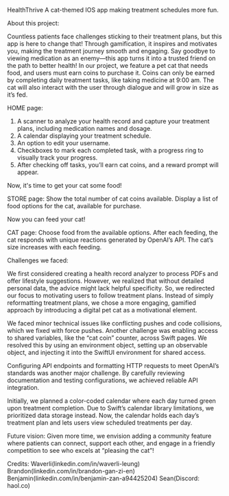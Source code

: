 HealthThrive
A cat-themed IOS app making treatment schedules more fun.

About this project:

Countless patients face challenges sticking to their treatment plans, but this app is here to change that! Through gamification, it inspires and motivates you, making the treatment journey smooth and engaging. Say goodbye to viewing medication as an enemy—this app turns it into a trusted friend on the path to better health!
In our project, we feature a pet cat that needs food, and users must earn coins to purchase it. Coins can only be earned by completing daily treatment tasks, like taking medicine at 9:00 am. The cat will also interact with the user through dialogue and will grow in size as it’s fed.

HOME page: 
1. A scanner to analyze your health record and capture your treatment plans, including medication names and dosage.
2. A calendar displaying your treatment schedule.
3. An option to edit your username.
4. Checkboxes to mark each completed task, with a progress ring to visually track your progress.
5. After checking off tasks, you’ll earn cat coins, and a reward prompt will appear.

Now, it's time to get your cat some food!

STORE page:
Show the total number of cat coins available.
Display a list of food options for the cat, available for purchase.

Now you can feed your cat!

CAT page:
Choose food from the available options.
After each feeding, the cat responds with unique reactions generated by OpenAI’s API.
The cat’s size increases with each feeding.
   
Challenges we faced:

We first considered creating a health record analyzer to process PDFs and offer lifestyle suggestions. However, we realized that without detailed personal data, the advice might lack helpful specificity. So, we redirected our focus to motivating users to follow treatment plans. Instead of simply reformatting treatment plans, we chose a more engaging, gamified approach by introducing a digital pet cat as a motivational element.

We faced minor technical issues like conflicting pushes and code collisions, which we fixed with force pushes. Another challenge was enabling access to shared variables, like the “cat coin” counter, across Swift pages. We resolved this by using an environment object, setting up an observable object, and injecting it into the SwiftUI environment for shared access. 

Configuring API endpoints and formatting HTTP requests to meet OpenAI’s standards was another major challenge. By carefully reviewing documentation and testing configurations, we achieved reliable API integration. 

Initially, we planned a color-coded calendar where each day turned green upon treatment completion. Due to Swift’s calendar library limitations, we prioritized data storage instead. Now, the calendar holds each day’s treatment plan and lets users view scheduled treatments per day.

Future vision:
Given more time, we envision adding a community feature where patients can connect, support each other, and engage in a friendly competition to see who excels at “pleasing the cat”!

Credits: 
Waverli(linkedin.com/in/waverli-leung)
Brandon(linkedin.com/in/brandon-gan-zi-en)
Benjamin(linkedin.com/in/benjamin-zan-a94425204)
Sean(Discord: haol.co)
